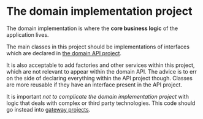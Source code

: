 # The domain implementation project
The domain implementation is where the **core business logic** of the application lives.

The main classes in this project should be implementations of interfaces which are declared in [the domain API project].

It is also acceptable to add factories and other services within this project, which are not relevant to appear within the domain API. The advice is to err on the side of declaring everything within the API project though. Classes are more reusable if they have an interface present in the API project.

[the domain API project]: DomainApiProject.md

It is important *not to complicate the domain implementation project* with logic that deals with complex or third party technologies. This code should go instead into [gateway projects].

[gateway projects]: GatewayProject.md